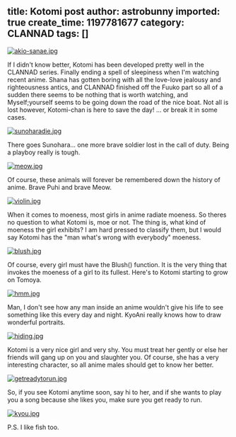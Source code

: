 title: Kotomi post
author: astrobunny
imported: true
create_time: 1197781677
category: CLANNAD
tags: []
---
 [![akio-sanae.jpg](wp-uploads/2007/12/akio-sanae.thumbnail.jpg)](/images/wp-uploads/2007/12/akio-sanae.jpg "akio-sanae.jpg")  
  
If I didn't know better, Kotomi has been developed pretty well in the CLANNAD series. Finally ending a spell of sleepiness when I'm watching recent anime. Shana has gotten boring with all the love-love jealousy and righteousness antics, and CLANNAD finished off the Fuuko part so all of a sudden there seems to be nothing that is worth watching, and Myself;yourself seems to be going down the road of the nice boat. Not all is lost however, Kotomi-chan is here to save the day! ... or break it in some cases.  
  
<!--more-->  
  
 [![sunoharadie.jpg](wp-uploads/2007/12/sunoharadie.thumbnail.jpg)](/images/wp-uploads/2007/12/sunoharadie.jpg "sunoharadie.jpg")  
  
There goes Sunohara... one more brave soldier lost in the call of duty. Being a playboy really is tough.  
  
 [![meow.jpg](wp-uploads/2007/12/meow.thumbnail.jpg)](/images/wp-uploads/2007/12/meow.jpg "meow.jpg")  
  
Of course, these animals will forever be remembered down the history of anime. Brave Puhi and brave Meow.  
  
 [![violin.jpg](wp-uploads/2007/12/violin.thumbnail.jpg)](/images/wp-uploads/2007/12/violin.jpg "violin.jpg")  
  
When it comes to moeness, most girls in anime radiate moeness. So theres no question to what Kotomi is, moe or not. The thing is, what kind of moeness the girl exhibits? I am hard pressed to classify them, but I would say Kotomi has the "man what's wrong with everybody" moeness.  
  
 [![blush.jpg](wp-uploads/2007/12/blush.thumbnail.jpg)](/images/wp-uploads/2007/12/blush.jpg "blush.jpg")  
  
Of course, every girl must have the Blush() function. It is the very thing that invokes the moeness of a girl to its fullest. Here's to Kotomi starting to grow on Tomoya.  
  
 [![hmm.jpg](wp-uploads/2007/12/hmm.thumbnail.jpg)](/images/wp-uploads/2007/12/hmm.jpg "hmm.jpg")  
  
Man, I don't see how any man inside an anime wouldn't give his life to see something like this every day and night. KyoAni really knows how to draw wonderful portraits.  
  
 [![hiding.jpg](wp-uploads/2007/12/hiding.thumbnail.jpg)](/images/wp-uploads/2007/12/hiding.jpg "hiding.jpg")  
  
Kotomi is a very nice girl and very shy. You must treat her gently or else her friends will gang up on you and slaughter you. Of course, she has a very interesting character, so all anime males should get to know her better.  
  
 [![getreadytorun.jpg](wp-uploads/2007/12/getreadytorun.thumbnail.jpg)](/images/wp-uploads/2007/12/getreadytorun.jpg "getreadytorun.jpg")  
  
So, if you see Kotomi anytime soon, say hi to her, and if she wants to play you a song because she likes you, make sure you get ready to run.  
  
 [![kyou.jpg](wp-uploads/2007/12/kyou.thumbnail.jpg)](/images/wp-uploads/2007/12/kyou.jpg "kyou.jpg")  
  
P.S. I like fish too.